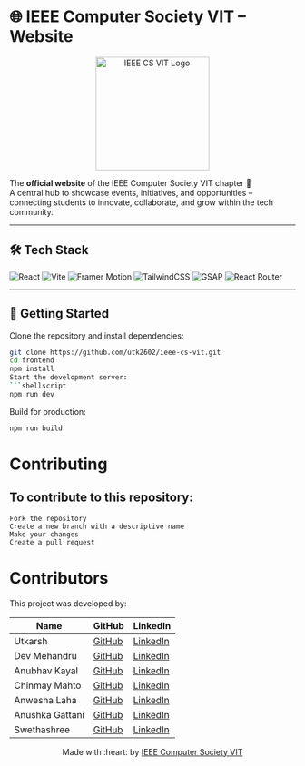 # 🌐 IEEE Computer Society VIT – Website  

<p align="center">
  <img src="./logo.png" alt="IEEE CS VIT Logo" width="200"/>
</p>

The **official website** of the IEEE Computer Society VIT chapter 🚀  
A central hub to showcase events, initiatives, and opportunities – connecting students to innovate, collaborate, and grow within the tech community.  

---

## 🛠️ Tech Stack
![React](https://img.shields.io/badge/React-19.1.1-blue?logo=react)
![Vite](https://img.shields.io/badge/Vite-5.4.0-646CFF?logo=vite)
![Framer Motion](https://img.shields.io/badge/Framer_Motion-11.14.4-ff77ff?logo=framer)
![TailwindCSS](https://img.shields.io/badge/TailwindCSS-3.4.1-38bdf8?logo=tailwindcss)
![GSAP](https://img.shields.io/badge/GSAP-3.12.5-88CE02?logo=greensock)
![React Router](https://img.shields.io/badge/React_Router-6.28.0-CA4245?logo=reactrouter)

---

## 🚀 Getting Started  

Clone the repository and install dependencies:
```bash
git clone https://github.com/utk2602/ieee-cs-vit.git
cd frontend
npm install
Start the development server:
```shellscript
npm run dev
```

Build for production:
```shellscript
npm run build
```

# Contributing

## To contribute to this repository:

    Fork the repository
    Create a new branch with a descriptive name
    Make your changes
    Create a pull request

# Contributors
This project was developed by:

| Name | GitHub | LinkedIn |
|------|--------|----------|
| Utkarsh | [GitHub](https://github.com/utk2602) | [LinkedIn](https://www.linkedin.com/in/utkarsh/) |
| Dev Mehandru | [GitHub](https://github.com/d-e-v-14) | [LinkedIn](https://www.linkedin.com/in/dev-mehandru/) |
| Anubhav Kayal | [GitHub](https://github.com/anubhavkayal) | [LinkedIn](https://www.linkedin.com/in/anubhav-kayal-87252932b/) |
| Chinmay Mahto | [GitHub](https://github.com/chinmay) | [LinkedIn](https://www.linkedin.com/in/chinmay/) |
| Anwesha Laha | [GitHub](https://github.com/anwesha) | [LinkedIn](https://www.linkedin.com/in/anwesha/) |
| Anushka Gattani | [GitHub](https://github.com/anushka) | [LinkedIn](https://www.linkedin.com/in/anushka/) |
| Swethashree | [GitHub](https://github.com/swethashree) | [LinkedIn](https://www.linkedin.com/in/swethashree/) |

<p align="center">
	Made with :heart: by <a href="https://www.ieeecsvit.com/">IEEE Computer Society VIT </a>
</p>
